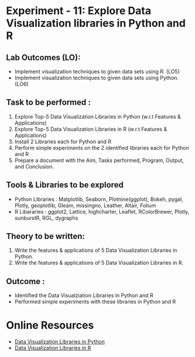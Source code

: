 # Experiment - 11: Explore Data Visualization libraries in Python and R

## Lab Outcomes (LO):
- Implement visualization techniques to given data sets using R. (LO5)
- Implement visualization techniques to given data sets using Python. (LO6)

## Task to be performed :
1. Explore Top-5 Data Visualization Libraries in Python (w.r.t Features & Applications)
2. Explore Top-5 Data Visualization Libraries in R (w.r.t Features & Applications)
3. Install 2 Libraries each for Python and R
4. Perform simple experiments on the 2 identified libraries each for Python and R
5. Prepare a document with the Aim, Tasks performed, Program, Output, and Conclusion.

## Tools & Libraries to be explored
* Python Libraries : Matplotlib, Seaborn, Plotnine(ggplot), Bokeh, pygal, Plotly, geoplotlib, Gleam, missingno, Leather, Altair, Folium
* R Libararies : ggplot2, Lattice, highcharter, Leaflet, RColorBrewer, Plotly, sunburstR, RGL, dygraphs

## Theory to be written:
1. Write the features & applications of 5 Data Visualization Libraries in Python.
2. Write the features & applications of 5 Data Visualization Libraries in R.

## Outcome :
* Identified the Data Visualziation Libraries in Python and R
* Performed simple experiments with these libraries in Python and R

# Online Resources
* [Data Visualization Libraries in Python](https://mode.com/blog/python-data-visualization-libraries)
* [Data Visualization Libraries in R](https://mode.com/blog/r-data-visualization-packages)

